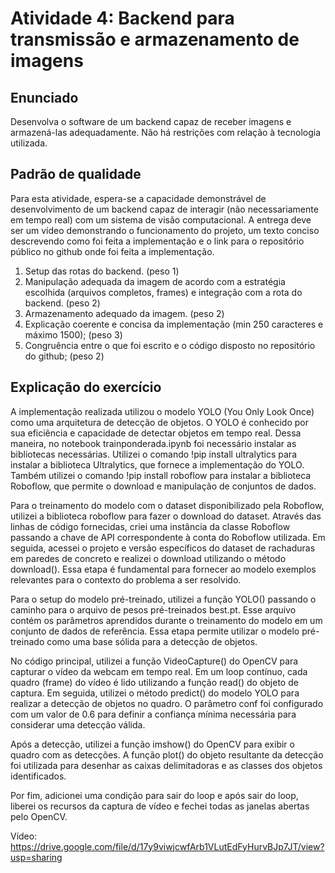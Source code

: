 # Atividade 4: Backend para transmissão e armazenamento de imagens

## Enunciado

Desenvolva o software de um backend capaz de receber imagens e armazená-las adequadamente. Não há restrições com relação à tecnologia utilizada.

## Padrão de qualidade

Para esta atividade, espera-se a capacidade demonstrável de desenvolvimento de um backend capaz de interagir (não necessariamente em tempo real) com um sistema de visão computacional. A entrega deve ser um vídeo demonstrando o funcionamento do projeto, um texto conciso descrevendo como foi feita a implementação e o link para o repositório público no github onde foi feita a implementação.

1. Setup das rotas do backend. (peso 1)
2. Manipulação adequada da imagem de acordo com a estratégia escolhida (arquivos completos, frames) e integração com a rota do backend. (peso 2)
3. Armazenamento adequado da imagem. (peso 2)
4. Explicação coerente e concisa da implementação (min 250 caracteres e máximo 1500); (peso 3)
5. Congruência entre o que foi escrito e o código disposto no repositório do github; (peso 2)

## Explicação do exercício

A implementação realizada utilizou o modelo YOLO (You Only Look Once) como uma arquitetura de detecção de objetos. O YOLO é conhecido por sua eficiência e capacidade de detectar objetos em tempo real. Dessa maneira, no notebook trainponderada.ipynb foi necessário instalar as bibliotecas necessárias. Utilizei o comando !pip install ultralytics para instalar a biblioteca Ultralytics, que fornece a implementação do YOLO. Também utilizei o comando !pip install roboflow para instalar a biblioteca Roboflow, que permite o download e manipulação de conjuntos de dados.

Para o treinamento do modelo com o dataset disponibilizado pela Roboflow, utilizei a biblioteca roboflow para fazer o download do dataset. Através das linhas de código fornecidas, criei uma instância da classe Roboflow passando a chave de API correspondente à conta do Roboflow utilizada. Em seguida, acessei o projeto e versão específicos do dataset de rachaduras em paredes de concreto e realizei o download utilizando o método download(). Essa etapa é fundamental para fornecer ao modelo exemplos relevantes para o contexto do problema a ser resolvido.

Para o setup do modelo pré-treinado, utilizei a função YOLO() passando o caminho para o arquivo de pesos pré-treinados best.pt. Esse arquivo contém os parâmetros aprendidos durante o treinamento do modelo em um conjunto de dados de referência. Essa etapa permite utilizar o modelo pré-treinado como uma base sólida para a detecção de objetos.

No código principal, utilizei a função VideoCapture() do OpenCV para capturar o vídeo da webcam em tempo real. Em um loop contínuo, cada quadro (frame) do vídeo é lido utilizando a função read() do objeto de captura. Em seguida, utilizei o método predict() do modelo YOLO para realizar a detecção de objetos no quadro. O parâmetro conf foi configurado com um valor de 0.6 para definir a confiança mínima necessária para considerar uma detecção válida.

Após a detecção, utilizei a função imshow() do OpenCV para exibir o quadro com as detecções. A função plot() do objeto resultante da detecção foi utilizada para desenhar as caixas delimitadoras e as classes dos objetos identificados.

Por fim, adicionei uma condição para sair do loop e após sair do loop, liberei os recursos da captura de vídeo e fechei todas as janelas abertas pelo OpenCV.

Vídeo: https://drive.google.com/file/d/17y9viwjcwfArb1VLutEdFyHurvBJp7JT/view?usp=sharing

